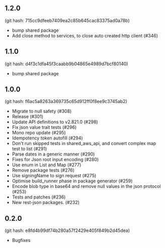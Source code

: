 ## 1.2.0

(git hash: 715cc9dfeeb7409ea2c85b645cac83375ad0a78b)

- bump shared package
- Add close method to services, to close auto created http client (#346)

## 1.1.0

(git hash: d4f3c1dfa45f3caabb9b04865e4989d7bcf80140)

- bump shared package

## 1.0.0

(git hash: f6ac5a8263a369735c65d912ff0f8ee9c3745ab2)

- Migrate to null safety (#308)
- Release (#301)
- Update API definitions to v2.821.0 (#298)
- Fix json value trait tests (#296)
- Mono repo update (#295)
- Idempotency token autofill (#294)
- Don't run skipped tests in shared_aws_api, and convert complex map test to list (#291)
- Parse dates in a generic manner (#290)
- Fixes for Json root input encoding (#280)
- Use enum in List and Map (#277)
- Remove package tests (#276)
- Use signingName to sign request (#275)
- Optimise build_runner phase in package generator (#259)
- Encode blob type in base64 and remove null values in the json protocol (#253)
- Tests and patches (#236)
- New rest-json packages. (#232)

## 0.2.0

(git hash: e8fd4b99df74b280a57f2429e405f849b2d45dea)

- Bugfixes

